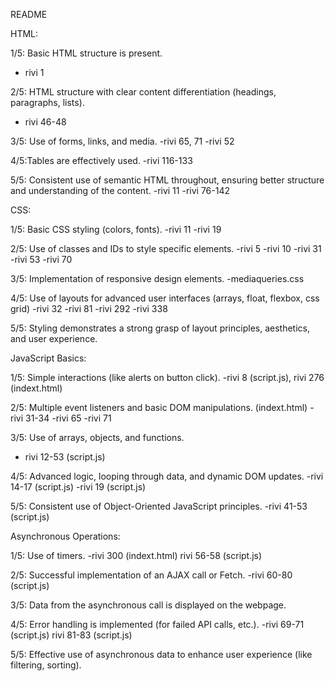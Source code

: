 README

HTML:

1/5: Basic HTML structure is present.
- rivi 1

2/5: HTML structure with clear content differentiation (headings, paragraphs, lists).
- rivi 46-48

3/5: Use of forms, links, and media.
-rivi 65, 71
-rivi 52

4/5:Tables are effectively used.
-rivi 116-133


5/5: Consistent use of semantic HTML throughout, ensuring better structure and understanding of the content.
-rivi 11
-rivi 76-142

CSS:

1/5: Basic CSS styling (colors, fonts).
-rivi 11
-rivi 19

2/5: Use of classes and IDs to style specific elements.
-rivi 5
-rivi 10
-rivi 31
-rivi 53
-rivi 70

3/5: Implementation of responsive design elements.
-mediaqueries.css

4/5: Use of layouts for advanced user interfaces (arrays, float, flexbox, css grid)
-rivi 32
-rivi 81
-rivi 292
-rivi 338

5/5: Styling demonstrates a strong grasp of layout principles, aesthetics, and user experience.

JavaScript Basics:

1/5: Simple interactions (like alerts on button click). 
-rivi 8 (script.js), rivi 276 (indext.html)

2/5: Multiple event listeners and basic DOM manipulations.
(indext.html)
-rivi 31-34
-rivi 65
-rivi 71

3/5: Use of arrays, objects, and functions.
- rivi 12-53 (script.js)


4/5: Advanced logic, looping through data, and dynamic DOM updates.
-rivi 14-17 (script.js)
-rivi 19 (script.js)

5/5: Consistent use of Object-Oriented JavaScript principles.
-rivi 41-53 (script.js)

Asynchronous Operations:

1/5: Use of timers.
-rivi 300 (indext.html) rivi 56-58 (script.js)

2/5: Successful implementation of an AJAX call or Fetch.
-rivi 60-80 (script.js)

3/5: Data from the asynchronous call is displayed on the webpage.

4/5: Error handling is implemented (for failed API calls, etc.).
-rivi 69-71 (script.js)
rivi 81-83 (script.js)

5/5: Effective use of asynchronous data to enhance user experience (like filtering, sorting).